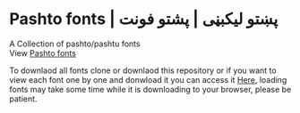 # Pashto fonts | پښتو لیکبڼی | پشتو فونت
A Collection of pashto/pashtu fonts </br>
View <a href="https://omar-amar.github.io/pashto_fonts/" target="_blank">Pashto fonts</a></br>

To downlaod all fonts clone or downlaod this repository or if you want to view each font one by one and donwload it you can access it <a href="https://omar-amar.github.io/pashto_fonts/" target="_blank">Here</a>, loading fonts may take some time while it is downloading to your browser, please be patient.
